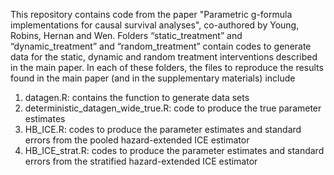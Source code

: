 This repository contains code from the paper "Parametric g-formula implementations for causal survival analyses", co-authored by Young, Robins, Hernan and Wen. Folders “static_treatment” and “dynamic_treatment” and “random_treatment” contain codes to generate data for the static, dynamic and random treatment interventions  described in the main paper. In each of these folders, the files to reproduce the results found in the main paper (and in the supplementary materials) include

1. datagen.R: contains the function to generate data sets
2. deterministic_datagen_wide_true.R: code to produce the true parameter estimates 
3. HB_ICE.R: codes to produce the parameter estimates and standard errors from the pooled hazard-extended ICE estimator
4. HB_ICE_strat.R: codes to produce the parameter estimates and standard errors from the stratified hazard-extended ICE estimator 
